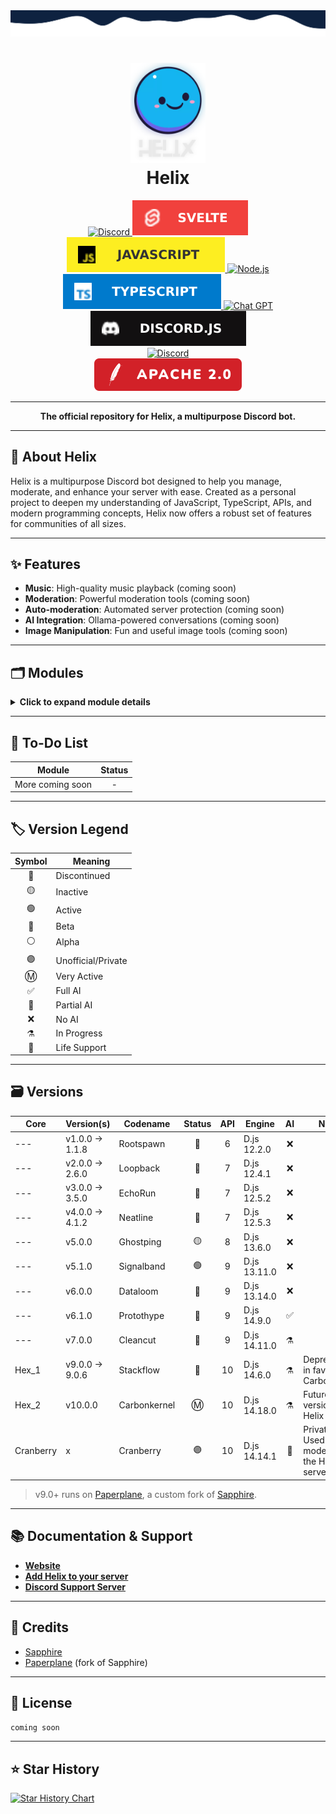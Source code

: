 <img src="./src/db/assets/branding/wave-top4.svg" alt="just some waves">

<h1 align="center">
    <img src="src/db/assets/branding/helix-gh-logo2.png" alt="Helix" width="120px" />
    <br />
    <b>Helix</b>
</h1>

<div align="center">
    <a href="https://discord.gg/GampaCt/">
        <img src="https://img.shields.io/badge/Discord-%235865F2.svg?style=for-the-badge&logo=discord&logoColor=white" alt="Discord" />
    </a>
    <a href="https://svelte.dev/">
        <img src="src/db/assets/branding/badges/svelte.svg" alt="Svelte" />
    </a>
    <a href="https://js.org/">
        <img src="src/db/assets/branding/badges/JS.svg" alt="JavaScript" />
    </a>
    <a href="https://nodejs.org/">
        <img src="https://img.shields.io/badge/node.js-6DA55F?style=for-the-badge&logo=node.js&logoColor=white" alt="Node.js" />
    </a>
    <a href="https://www.typescriptlang.org/">
        <img src="src/db/assets/branding/badges/TS.svg" alt="TypeScript" />
    </a>
    <a href="https://chat.openai.com/">
        <img src="https://img.shields.io/badge/chatGPT-74aa9c?style=for-the-badge&logo=openai&logoColor=white" alt="Chat GPT" />
    </a>
    <a href="https://discord.js.org/">
        <img src="src/db/assets/branding/badges/djs.svg" alt="Discord.JS" />
    </a>
    <br>
    <a href="https://discord.gg/GapmaCt">
        <img src="https://dcbadge.vercel.app/api/server/GapmaCt" alt="Discord" />
    </a>
    <br>
    <a href="/LICENSE.md">
        <img src="src/db/assets/branding/badges/Apache.svg" alt="License" />
    </a>
</div>

---

<p align="center"><b>The official repository for Helix, a multipurpose Discord bot.</b></p>

---

## 📖 About Helix

Helix is a multipurpose Discord bot designed to help you manage, moderate, and enhance your server with ease. Created as a personal project to deepen my understanding of JavaScript, TypeScript, APIs, and modern programming concepts, Helix now offers a robust set of features for communities of all sizes.

---

## ✨ Features

- **Music**: High-quality music playback (coming soon)
- **Moderation**: Powerful moderation tools (coming soon)
- **Auto-moderation**: Automated server protection (coming soon)
- **AI Integration**: Ollama-powered conversations (coming soon)
- **Image Manipulation**: Fun and useful image tools (coming soon)

---

## 🗂️ Modules

<details>
  <summary><b>Click to expand module details</b></summary>

  - 🎵 **Music**: coming soon
  - ⚒️ **Moderation**: coming soon
  - 🦾 **AI (Ollama)**: coming soon
  - 🖼️ **Image Manipulation**: coming soon

</details>

---

## 📝 To-Do List

| Module           | Status |
|------------------|:------:|
| More coming soon |   -    |

---

## 🏷️ Version Legend

| Symbol | Meaning              |
|:------:|----------------------|
| 🔴     | Discontinued         |
| 🟡     | Inactive             |
| 🟢     | Active               |
| 🔵     | Beta                 |
| ⚪     | Alpha                |
| 🟣     | Unofficial/Private   |
| Ⓜ️     | Very Active          |
| ✅     | Full AI              |
| 🤖     | Partial AI           |
| ❌     | No AI                |
| ⚗️     | In Progress          |
| 🛟     | Life Support         |

---

## 🗃️ Versions

| Core      | Version(s)         | Codename        | Status | API | Engine           | AI      | Notes                |
|-----------|--------------------|-----------------|:------:|:---:|------------------|:-------:|----------------------|
| ---       | v1.0.0 → 1.1.8     | Rootspawn       | 🔴     | 6   | D.js 12.2.0      | ❌      |                      |
| ---       | v2.0.0 → 2.6.0     | Loopback        | 🔴     | 7   | D.js 12.4.1      | ❌      |                      |
| ---       | v3.0.0 → 3.5.0     | EchoRun         | 🛟     | 7   | D.js 12.5.2      | ❌      |                      |
| ---       | v4.0.0 → 4.1.2     | Neatline        | 🔴     | 7   | D.js 12.5.3      | ❌      |                      |
| ---       | v5.0.0             | Ghostping       | 🟡     | 8   | D.js 13.6.0      | ❌      |                      |
| ---       | v5.1.0             | Signalband      | 🟢     | 9   | D.js 13.11.0     | ❌      |                       |
| ---       | v6.0.0             | Dataloom        | 🔴     | 9   | D.js 13.14.0     | ❌      |                      |
| ---       | v6.1.0             | Protothype      | 🔵     | 9   | D.js 14.9.0      | ✅      |                      |
| ---       | v7.0.0             | Cleancut        | 🔴     | 9   | D.js 14.11.0     | ⚗️      |                      |
| Hex_1     | v9.0.0 → 9.0.6     | Stackflow       | 🔴     | 10  | D.js 14.6.0      | ⚗️      | Deprecated in favor of Carbonkernel |
| Hex_2     | v10.0.0            | Carbonkernel    | Ⓜ️     | 10  | D.js 14.18.0     | ⚗️      |Future version of Helix|
| Cranberry | x                  | Cranberry       | 🟣     | 10  | D.js 14.14.1     | 🤖      |Private bot. Used for moderating the Helix server|

> v9.0+ runs on [Paperplane](https://github.com/Helix-Labs/framework), a custom fork of [Sapphire](https://github.com/sapphiredev/framework).

---

## 📚 Documentation & Support

- **[Website](https://helix.angellabs.xyz/)**
- **[Add Helix to your server](https://discord.com/oauth2/authorize?client_id=723697439638290482&scope=bot&permissions=481684598)**
- **[Discord Support Server](https://discord.gg/GapmaCt)**

---

## 🙏 Credits

- [Sapphire](https://github.com/sapphiredev/framework)
- [Paperplane](https://github.com/Helix-Labs/framework) (fork of Sapphire)

---

## 📜 License

```coming soon```

---

<!--
<img src="https://media.discordapp.net/attachments/771476325356797963/788160344522620958/helixbanner.png" alt="Old Banner" />
<img src="src/db/assets/branding/helix-banner-2023.png" alt="Banner" />
-->

## ⭐ Star History

<a href="https://www.star-history.com/#4ngel2769/Helix&Date">
 <picture>
   <source media="(prefers-color-scheme: dark)" srcset="https://api.star-history.com/svg?repos=4ngel2769/Helix&type=Date&theme=dark" />
   <source media="(prefers-color-scheme: light)" srcset="https://api.star-history.com/svg?repos=4ngel2769/Helix&type=Date" />
   <img alt="Star History Chart" src="https://api.star-history.com/svg?repos=4ngel2769/Helix&type=Date" />
 </picture>
</a>